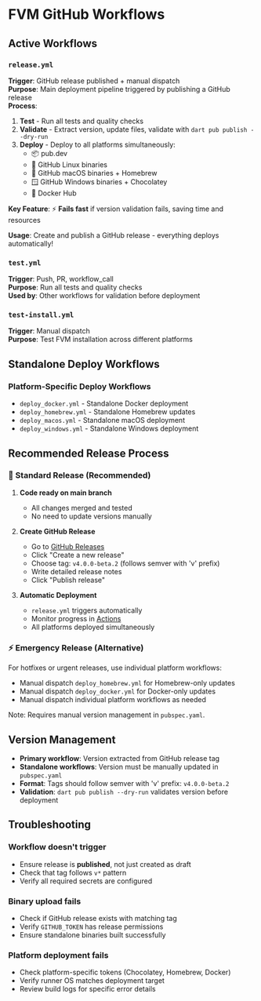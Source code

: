 # FVM GitHub Workflows

## Active Workflows

### `release.yml` 
**Trigger**: GitHub release published + manual dispatch  
**Purpose**: Main deployment pipeline triggered by publishing a GitHub release  
**Process**:
1. **Test** - Run all tests and quality checks
2. **Validate** - Extract version, update files, validate with `dart pub publish --dry-run`
3. **Deploy** - Deploy to all platforms simultaneously:
   - 📦 pub.dev 
   - 🐧 GitHub Linux binaries
   - 🍎 GitHub macOS binaries + Homebrew
   - 🪟 GitHub Windows binaries + Chocolatey
   - 🐳 Docker Hub

**Key Feature**: ⚡ **Fails fast** if version validation fails, saving time and resources

**Usage**: Create and publish a GitHub release - everything deploys automatically!

### `test.yml`
**Trigger**: Push, PR, workflow_call  
**Purpose**: Run all tests and quality checks  
**Used by**: Other workflows for validation before deployment

### `test-install.yml` 
**Trigger**: Manual dispatch  
**Purpose**: Test FVM installation across different platforms

## Standalone Deploy Workflows

### Platform-Specific Deploy Workflows
- `deploy_docker.yml` - Standalone Docker deployment
- `deploy_homebrew.yml` - Standalone Homebrew updates  
- `deploy_macos.yml` - Standalone macOS deployment
- `deploy_windows.yml` - Standalone Windows deployment

## Recommended Release Process

### 🚀 Standard Release (Recommended)

1. **Code ready on main branch**
   - All changes merged and tested
   - No need to update versions manually

2. **Create GitHub Release**
   - Go to [GitHub Releases](https://github.com/leoafarias/fvm/releases)
   - Click "Create a new release"
   - Choose tag: `v4.0.0-beta.2` (follows semver with 'v' prefix)
   - Write detailed release notes
   - Click "Publish release"

3. **Automatic Deployment**
   - `release.yml` triggers automatically
   - Monitor progress in [Actions](https://github.com/leoafarias/fvm/actions)
   - All platforms deployed simultaneously

### ⚡ Emergency Release (Alternative)

For hotfixes or urgent releases, use individual platform workflows:

- Manual dispatch `deploy_homebrew.yml` for Homebrew-only updates
- Manual dispatch `deploy_docker.yml` for Docker-only updates  
- Manual dispatch individual platform workflows as needed

Note: Requires manual version management in `pubspec.yaml`.

## Version Management

- **Primary workflow**: Version extracted from GitHub release tag
- **Standalone workflows**: Version must be manually updated in `pubspec.yaml`
- **Format**: Tags should follow semver with 'v' prefix: `v4.0.0-beta.2`
- **Validation**: `dart pub publish --dry-run` validates version before deployment

## Troubleshooting

### Workflow doesn't trigger
- Ensure release is **published**, not just created as draft
- Check that tag follows `v*` pattern
- Verify all required secrets are configured

### Binary upload fails
- Check if GitHub release exists with matching tag
- Verify `GITHUB_TOKEN` has release permissions
- Ensure standalone binaries built successfully

### Platform deployment fails
- Check platform-specific tokens (Chocolatey, Homebrew, Docker)
- Verify runner OS matches deployment target
- Review build logs for specific error details